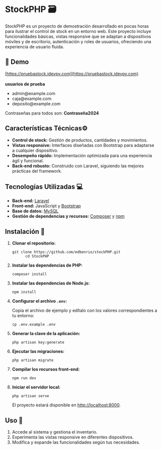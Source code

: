 
<h1>StockPHP 🗃️</h1>
<p>
  StockPHP es un proyecto de demostración desarrollado en pocas horas para ilustrar el control de stock en un entorno web. Este proyecto incluye funcionalidades básicas, vistas responsive que se adaptan a dispositivos móviles y de escritorio, autenticación y roles de usuarios, ofreciendo una experiencia de usuario fluida.
</p>

<h2>🚀 Demo</h2>

[https://pruebastock.idevpy.com](https://pruebastock.idevpy.com)  </br></br>
<strong> usuarios de prueba</strong>
<ul>
  <li>admin@example.com</li>
  <li>caja@example.com</li>
  <li>deposito@example.com</li>
</ul>

Contraseñas para todos son: <strong>Contraseña2024</strong>


<h2>Características Técnicas⚙️</h2>
<ul>
  <li><strong>Control de stock:</strong> Gestión de productos, cantidades y movimientos.</li>
  <li><strong>Vistas responsive:</strong> Interfaces diseñadas con Bootstrap para adaptarse a cualquier dispositivo.</li>
  <li><strong>Desempeño rápido:</strong> Implementación optimizada para una experiencia ágil y funcional.</li>
  <li><strong>Back-end robusto:</strong> Construido con Laravel, siguiendo las mejores prácticas del framework.</li>
</ul>

<h2>Tecnologías Utilizadas 💻</h2>
<ul>
    <li><strong>Back-end:</strong> <a href="https://laravel.com" target="_blank">Laravel</a></li>
    <li><strong>Front-end:</strong> JavaScript y <a href="https://getbootstrap.com" target="_blank">Bootstrap</a></li>
    <li><strong>Base de datos:</strong> <a href="https://www.mysql.com" target="_blank">MySQL</a></li>
    <li><strong>Gestión de dependencias y recursos:</strong> <a href="https://getcomposer.org" target="_blank">Composer</a> y <a href="https://www.npmjs.com" target="_blank">npm</a></li>
</ul>

<h2>Instalación 🚀</h2>
<ol>
  <li><strong>Clonar el repositorio:</strong>
    <pre><code>git clone https://github.com/edbenrio/stockPHP.git
      cd StockPHP</code></pre>
  </li>
  <li><strong>Instalar las dependencias de PHP:</strong>
    <pre><code>composer install</code></pre>
  </li>
  <li><strong>Instalar las dependencias de Node.js:</strong>
    <pre><code>npm install</code></pre>
  </li>
  <li><strong>Configurar el archivo <code>.env</code>:</strong>
    <p>Copia el archivo de ejemplo y edítalo con los valores correspondientes a tu entorno:</p>
    <pre><code>cp .env.example .env</code></pre>
  </li>
  <li><strong>Generar la clave de la aplicación:</strong>
    <pre><code>php artisan key:generate</code></pre>
  </li>
  <li><strong>Ejecutar las migraciones:</strong>
    <pre><code>php artisan migrate</code></pre>
  </li>
  <li><strong>Compilar los recursos front-end:</strong>
    <pre><code>npm run dev</code></pre>
  </li>
  <li><strong>Iniciar el servidor local:</strong>
    <pre><code>php artisan serve</code></pre>
    <p>El proyecto estará disponible en <a href="http://localhost:8000" target="_blank">http://localhost:8000</a>.</p>
  </li>
</ol>

<h2>Uso 🔨</h2>
  <ol>
      <li>Accede al sistema y gestiona el inventario.</li>
      <li>Experimenta las vistas responsive en diferentes dispositivos.</li>
      <li>Modifica y expande las funcionalidades según tus necesidades.</li>
  </ol>

